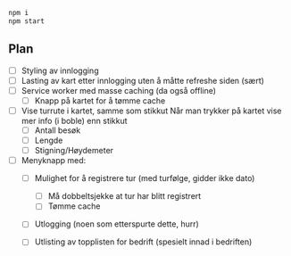 ```Bash
npm i
npm start
```

## Plan


  - [ ] Styling av innlogging
  - [ ] Lasting av kart etter innlogging uten å måtte refreshe siden (sært)
  - [ ] Service worker med masse caching (da også offline)
    - [ ] Knapp på kartet for å tømme cache
  - [ ] Vise turrute i kartet, samme som stikkut Når man trykker på kartet vise mer info (i boble) enn stikkut
    - [ ] Antall besøk
    - [ ] Lengde
    - [ ] Stigning/Høydemeter
  - [ ] Menyknapp med:
    - [ ] Mulighet for å registrere tur (med turfølge, gidder ikke dato)
      - [ ] Må dobbeltsjekke at tur har blitt registrert
      - [ ] Tømme cache
    - [ ] Utlogging (noen som etterspurte dette, hurr)
    - [ ] Utlisting av topplisten for bedrift (spesielt innad i bedriften)


